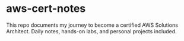 # aws-cert-notes
This repo documents my journey to become a certified AWS Solutions Architect. Daily notes, hands-on labs, and personal projects included.
